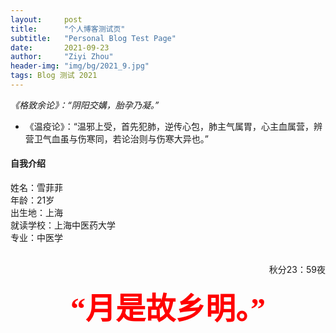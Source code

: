 ```yaml
---
layout:     post
title:      "个人博客测试页"
subtitle:   "Personal Blog Test Page"
date:       2021-09-23
author:     "Ziyi Zhou"
header-img: "img/bg/2021_9.jpg"
tags: Blog 测试 2021
---
```


*《格致余论》：“阴阳交媾，胎孕乃凝。”*

* 《温疫论》：“温邪上受，首先犯肺，逆传心包，肺主气属胃，心主血属营，辨营卫气血虽与伤寒同，若论治则与伤寒大异也。”

#### 自我介绍

姓名：雪菲菲  <br>
年龄：21岁  <br>
出生地：上海  <br>
就读学校：上海中医药大学  <br>
专业：中医学  <br>
<br>
<p align="right">秋分23：59夜</p>

<center><b><font size=7 color=red face=宋体>“月是故乡明。”</font></b></center>


